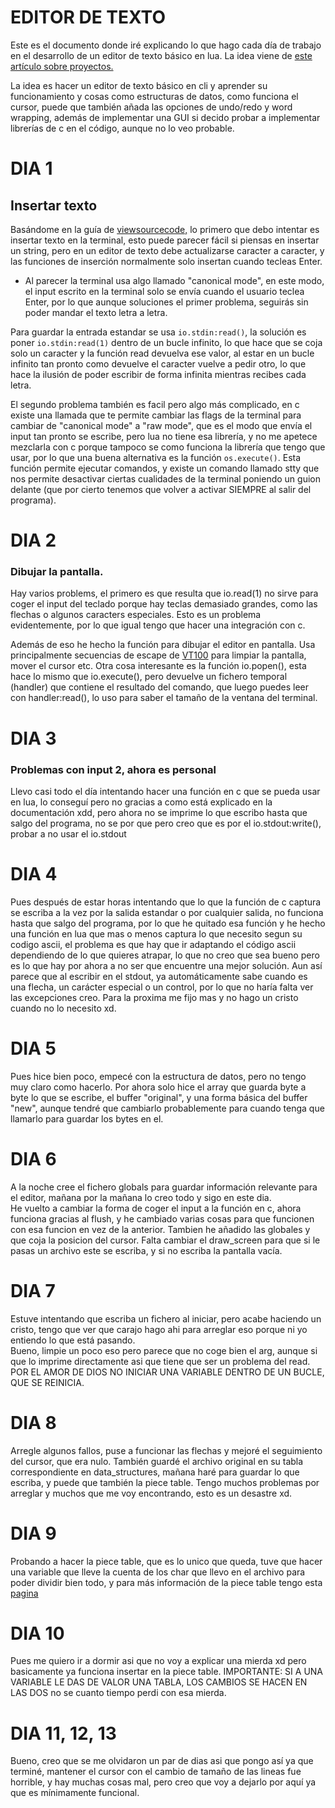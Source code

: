 # EDITOR DE TEXTO

Este es el documento donde iré explicando lo que hago cada día de trabajo en el
desarrollo de un editor de texto básico en lua. La idea viene de [este artículo sobre proyectos.](https://austinhenley.com/blog/challengingprojects.html)

La idea es hacer un editor de texto básico en cli y aprender su funcionamiento y cosas como
estructuras de datos, como funciona el cursor, puede que también añada las opciones
de undo/redo y word wrapping, además de implementar una GUI si decido probar a implementar librerías de c en el código, aunque no lo veo probable.
# DIA 1
## Insertar texto
Basándome en la guía de [viewsourcecode,](https://viewsourcecode.org/snaptoken/kilo/02.enteringRawMode.html)
lo primero que debo intentar es insertar texto en la terminal, esto puede parecer fácil
si piensas en insertar un string, pero en un editor de texto debe actualizarse caracter
a caracter, y las funciones de inserción normalmente solo insertan cuando tecleas Enter.
- Al parecer la terminal usa algo llamado "canonical mode", en este modo, el input
escrito en la terminal solo se envía cuando el usuario teclea Enter, por lo que 
aunque soluciones el primer problema, seguirás sin poder mandar el texto letra a letra.

Para guardar la entrada estandar se usa `io.stdin:read()`, la solución es poner `io.stdin:read(1)` dentro
de un bucle infinito, lo que hace que se coja solo un caracter y la función read devuelva
ese valor, al estar en un bucle infinito tan pronto como devuelve el caracter vuelve a pedir
otro, lo que hace la ilusión de poder escribir de forma infinita mientras recibes cada letra.

El segundo problema también es facil pero algo más complicado, en c existe una llamada
que te permite cambiar las flags de la terminal para cambiar de "canonical mode" a 
"raw mode", que es el modo que envía el input tan pronto se escribe, pero lua no tiene
esa librería, y no me apetece mezclarla con c porque tampoco se como funciona la librería
que tengo que usar, por lo que una buena alternativa es la función `os.execute()`.
Esta función permite ejecutar comandos, y existe un comando llamado stty que 
nos permite desactivar ciertas cualidades de la terminal poniendo un guion delante 
(que por cierto tenemos que volver a activar SIEMPRE al salir del programa).<br>

# DIA 2
### Dibujar la pantalla.

Hay varios problems, el primero es que resulta que io.read(1) no sirve para coger el input
del teclado porque hay teclas demasiado grandes, como las flechas o algunos caracters especiales.
Esto es un problema evidentemente, por lo que igual tengo que hacer una integración con c.

Además de eso he hecho la función para dibujar el editor en pantalla.
Usa principalmente secuencias de escape de [VT100](https://en.wikipedia.org/wiki/VT100)
para limpiar la pantalla, mover el cursor etc. Otra cosa interesante es la función
io.popen(), esta hace lo mismo que io.execute(), pero devuelve un fichero temporal (handler)
que contiene el resultado del comando, que luego puedes leer con handler:read(),
lo uso para saber el tamaño de la ventana del terminal.

# DIA 3
### Problemas con input 2, ahora es personal
Llevo casi todo el día intentando hacer una función en c que se pueda usar en lua,
lo conseguí pero no gracias a como está explicado en la documentación xdd, pero ahora
no se imprime lo que escribo hasta que salgo del programa, no se por que pero creo que 
es por el io.stdout:write(), probar a no usar el io.stdout

# DIA 4
Pues después de estar horas intentando que lo que la función de c captura se escriba a
la vez por la salida estandar o por cualquier salida, no funciona hasta que salgo del programa,
por lo que he quitado esa función y he hecho una función en lua que mas o menos 
captura lo que necesito segun su codigo ascii, el problema es que hay que ir adaptando el
código ascii dependiendo de lo que quieres atrapar, lo que no creo que sea bueno pero 
es lo que hay por ahora a no ser que encuentre una mejor solución.
Aun así parece que al escribir en el stdout, ya automáticamente sabe cuando es una
flecha, un carácter especial o un control, por lo que no haría falta ver las excepciones
creo. Para la proxima me fijo mas y no hago un cristo cuando no lo necesito xd.

# DIA 5 
Pues hice bien poco, empecé con la estructura de datos, pero no tengo muy claro como hacerlo.
Por ahora solo hice el array que guarda byte a byte lo que se escribe, el buffer "original", y una
forma básica del buffer "new", aunque tendré que cambiarlo probablemente para cuando
tenga que llamarlo para guardar los bytes en el.

# DIA 6
A la noche cree el fichero globals para guardar información relevante para el editor,
mañana por la mañana lo creo todo y sigo en este dia.<br>
He vuelto a cambiar la forma de coger el input a la función en c, ahora funciona gracias al
flush, y he cambiado varias cosas para que funcionen con esa funcion en vez de la anterior.
Tambien he añadido las globales y que coja la posicion del cursor. Falta cambiar el draw_screen
para que si le pasas un archivo este se escriba, y si no escriba la pantalla vacía.

# DIA 7 
Estuve intentando que escriba un fichero al iniciar, pero acabe haciendo un cristo, tengo que ver 
que carajo hago ahi para arreglar eso porque ni yo entiendo lo que está pasando.<br>
Bueno, limpie un poco eso pero parece que no coge bien el arg, aunque si que lo imprime directamente
asi que tiene que ser un problema del read.<br>
POR EL AMOR DE DIOS NO INICIAR UNA VARIABLE DENTRO DE UN BUCLE, QUE SE REINICIA.

# DIA 8
Arregle algunos fallos, puse a funcionar las flechas y mejoré el seguimiento del cursor, que era nulo.
También guardé el archivo original en su tabla correspondiente en data_structures, mañana haré para guardar
lo que escriba, y puede que también la piece table. Tengo muchos problemas por arreglar y muchos que me voy encontrando,
esto es un desastre xd.
# DIA 9
Probando a hacer la piece table, que es lo unico que queda, tuve que hacer una variable que lleve la cuenta de los char que llevo en el archivo
para poder dividir bien todo, y para más información de la piece table tengo esta [pagina](https://mathspp.com/blog/til/piece-table-data-structure)

# DIA 10
Pues me quiero ir a dormir asi que no voy a explicar una mierda xd pero basicamente ya funciona insertar en la piece table.
IMPORTANTE: SI A UNA VARIABLE LE DAS DE VALOR UNA TABLA, LOS CAMBIOS SE HACEN EN LAS DOS no se cuanto tiempo perdi con esa mierda.

# DIA 11, 12, 13
Bueno, creo que se me olvidaron un par de dias asi que pongo así ya que terminé, mantener el cursor con el cambio de tamaño de las lineas fue horrible,
y hay muchas cosas mal, pero creo que voy a dejarlo por aquí ya que es mínimamente funcional.
